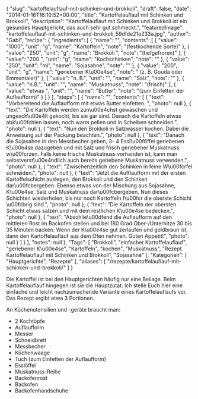 {
    "slug": "kartoffelauflauf-mit-schinken-und-brokkoli",
    "draft": false,
    "date": "2014-01-16T16:10:52+00:00",
    "title": "Kartoffelauflauf mit Schinken und Brokkoli",
    "description": "Kartoffelauflauf mit Schinken und Brokkoli ist ein gesundes Hauptgericht, das auch sehr gut schmeckt.",
    "featuredImage": "kartoffelauflauf-mit-schinken-und-brokkoli_59dfde21e233a.jpg",
    "author": "Gabi",
    "recipe": {
        "ingredients": [
            {
                "name": "",
                "contents": [
                    {
                        "value": "1000",
                        "unit": "g",
                        "name": "Kartoffeln",
                        "note": "(festkochende Sorte)"
                    },
                    {
                        "value": "250",
                        "unit": "g",
                        "name": "Brokkoli ",
                        "note": "(tiefgefroren)"
                    },
                    {
                        "value": "200 ",
                        "unit": "g",
                        "name": "Kochschinken",
                        "note": ""
                    },
                    {
                        "value": "250",
                        "unit": "ml",
                        "name": "Sojasahne",
                        "note": ""
                    },
                    {
                        "value": "200",
                        "unit": "g",
                        "name": "geriebener K\u00e4se",
                        "note": " (z. B. Gouda oder Emmentaler)"
                    },
                    {
                        "value": "n. B.",
                        "unit": "",
                        "name": "Salz",
                        "note": ""
                    },
                    {
                        "value": "n.B.",
                        "unit": "",
                        "name": "Muskatnuss",
                        "note": "(frisch)"
                    },
                    {
                        "value": "etwas ",
                        "unit": "",
                        "name": "Butter",
                        "note": "(zum Einfetten der Auflaufform)"
                    }
                ]
            }
        ],
        "steps": [
            {
                "name": "",
                "contents": [
                    {
                        "text": "Vorbereitend die Auflaufform mit etwas Butter einfetten. ",
                        "photo": null
                    },
                    {
                        "text": "Die Kartoffeln werden zun\u00e4chst gewaschen und ungesch\u00e4lt gekocht, bis sie gar sind. Danach die Kartoffeln etwas abk\u00fchlen lassen, noch warm pellen und in Scheiben schneiden.",
                        "photo": null
                    },
                    {
                        "text": "Nun den Brokkoli in Salzwasser kochen. Dabei die Anweisung auf der Packung beachten.",
                        "photo": null
                    },
                    {
                        "text": "Danach die Sojasahne in den Messbecher geben, 3- 4 Essl\u00f6ffel geriebenen K\u00e4se dazugeben und mit Salz und frisch geriebener Muskatnuss w\u00fcrzen. Falls keine frische Muskatnuss vorhanden ist, kann man selbstverst\u00e4ndlich auch bereits geriebene Muskatnuss verwenden.",
                        "photo": null
                    },
                    {
                        "text": "Zwischenzeitlich  den Schinken in feine W\u00fcrfel schneiden.",
                        "photo": null
                    },
                    {
                        "text": "Jetzt die Aufflaufform mit der ersten Kartoffelschicht auslegen, den Brokkoli und den Schinken dar\u00fcbergeben. Ebenso etwas von der Mischung aus Sojasahne, K\u00e4se, Salz und Muskatnuss dar\u00fcbergeben. Nun dieses Schichten wiederholen, bis nur noch Kartoffeln f\u00fcr die oberste Schicht \u00fcbrig sind.",
                        "photo": null
                    },
                    {
                        "text": "Die Kartoffeln der obersten Schicht etwas salzen und mit dem restlichen K\u00e4se bedecken.",
                        "photo": null
                    },
                    {
                        "text": "Abschlie\u00dfend die Auflaufform auf den mittleren Rost im Backofen stellen und bei 180 Grad Ober-\/Unterhitze 30 bis 35 Minuten backen. Wenn der K\u00e4se gut zerlaufen und goldbraun ist, dann den Kartoffelauflauf aus dem Ofen nehmen. Guten Appetit!",
                        "photo": null
                    }
                ]
            }
        ],
        "notes": null
    },
    "Tags": [
        "Brokkoli",
        "einfacher Kartoffelauflauf",
        "geriebener K\u00e4se",
        "Kartoffeln",
        "kochen",
        "Muskatnuss",
        "Rezept Kartoffelauflauf mit Schinken und Brokkoli",
        "Sojasahne"
    ],
    "Kategorien": [
        "Hauptgerichte",
        "Rezepte"
    ],
    "aliases": [
        "\/rezepte\/kartoffelauflauf-mit-schinken-und-brokkoli\/"
    ]
}

Die Kartoffel ist bei den Hauptgerichten häufig nur eine Beilage. Beim Kartoffelauflauf hingegen ist sie die Hauptzutat. Ich stelle Euch hier eine einfache und leicht nachzumachende Variante eines Kartoffelauflaufs vor. Das Rezept ergibt etwa 3 Portionen.

An Küchenutensilien und -geräte braucht man:

 * 2 Kochtöpfe
 * Auflaufform
 * Messer
 * Schneidbrett
 * Messbecher
 * Küchenwaage
 * Tuch (zum Einfetten der Auflaufform)
 * Esslöffel
 * Muskatnuss-Reibe
 * Backofenrost
 * Backofen
 * Backofenhandschuhe